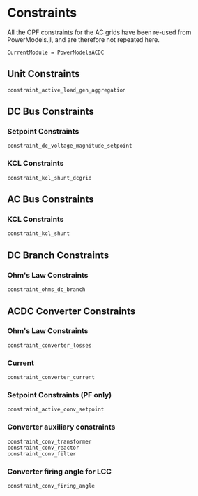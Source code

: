 # Constraints
All the OPF constraints for the AC grids have been re-used from PowerModels.jl, and are therefore not repeated here.

```@meta
CurrentModule = PowerModelsACDC
```

## Unit Constraints

```@docs
constraint_active_load_gen_aggregation
```

## DC Bus Constraints

### Setpoint Constraints

```@docs
constraint_dc_voltage_magnitude_setpoint
```

### KCL Constraints

```@docs
constraint_kcl_shunt_dcgrid
```
## AC Bus Constraints

### KCL Constraints
```@docs
constraint_kcl_shunt
```

## DC Branch Constraints

### Ohm's Law Constraints

```@docs
constraint_ohms_dc_branch

```


## ACDC Converter Constraints

### Ohm's Law Constraints

```@docs
constraint_converter_losses
```

### Current

```@docs
constraint_converter_current
```

### Setpoint Constraints (PF only)

```@docs
constraint_active_conv_setpoint
```

### Converter auxiliary constraints
```@docs
constraint_conv_transformer
constraint_conv_reactor
constraint_conv_filter
```

### Converter firing angle for LCC
```@docs
constraint_conv_firing_angle
```
